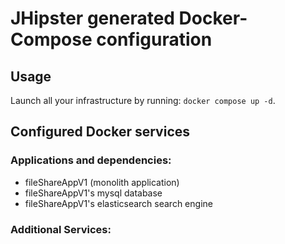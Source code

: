 # JHipster generated Docker-Compose configuration

## Usage

Launch all your infrastructure by running: `docker compose up -d`.

## Configured Docker services

### Applications and dependencies:

- fileShareAppV1 (monolith application)
- fileShareAppV1's mysql database
- fileShareAppV1's elasticsearch search engine

### Additional Services:
